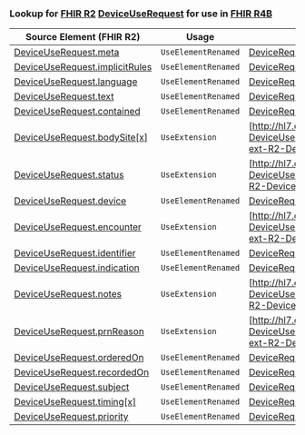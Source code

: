 ### Lookup for [FHIR R2](https://hl7.org/fhir/DSTU2/) [DeviceUseRequest](https://hl7.org/fhir/DSTU2/DeviceUseRequest.html) for use in [FHIR R4B](https://hl7.org/fhir/R4B/)

| Source Element (FHIR R2) | Usage | Target |
| -------------- | ----- | ------ |
| [DeviceUseRequest.meta](https://hl7.org/fhir/DSTU2/DeviceUseRequest.html#resource) | `UseElementRenamed` | [DeviceRequest.meta](https://hl7.org/fhir/R4B/DeviceRequest.html#resource) |
| [DeviceUseRequest.implicitRules](https://hl7.org/fhir/DSTU2/DeviceUseRequest.html#resource) | `UseElementRenamed` | [DeviceRequest.implicitRules](https://hl7.org/fhir/R4B/DeviceRequest.html#resource) |
| [DeviceUseRequest.language](https://hl7.org/fhir/DSTU2/DeviceUseRequest.html#resource) | `UseElementRenamed` | [DeviceRequest.language](https://hl7.org/fhir/R4B/DeviceRequest.html#resource) |
| [DeviceUseRequest.text](https://hl7.org/fhir/DSTU2/DeviceUseRequest.html#resource) | `UseElementRenamed` | [DeviceRequest.text](https://hl7.org/fhir/R4B/DeviceRequest.html#resource) |
| [DeviceUseRequest.contained](https://hl7.org/fhir/DSTU2/DeviceUseRequest.html#resource) | `UseElementRenamed` | [DeviceRequest.contained](https://hl7.org/fhir/R4B/DeviceRequest.html#resource) |
| [DeviceUseRequest.bodySite[x]](https://hl7.org/fhir/DSTU2/DeviceUseRequest.html#resource) | `UseExtension` | [http://hl7.org/fhir/1.0/StructureDefinition/extension-DeviceUseRequest.bodySite](StructureDefinition-ext-R2-DeviceUseRequest.bodySite.html) |
| [DeviceUseRequest.status](https://hl7.org/fhir/DSTU2/DeviceUseRequest.html#resource) | `UseExtension` | [http://hl7.org/fhir/1.0/StructureDefinition/extension-DeviceUseRequest.status](StructureDefinition-ext-R2-DeviceUseRequest.status.html) |
| [DeviceUseRequest.device](https://hl7.org/fhir/DSTU2/DeviceUseRequest.html#resource) | `UseElementRenamed` | [DeviceRequest.code[x]](https://hl7.org/fhir/R4B/DeviceRequest.html#resource) |
| [DeviceUseRequest.encounter](https://hl7.org/fhir/DSTU2/DeviceUseRequest.html#resource) | `UseExtension` | [http://hl7.org/fhir/1.0/StructureDefinition/extension-DeviceUseRequest.encounter](StructureDefinition-ext-R2-DeviceUseRequest.encounter.html) |
| [DeviceUseRequest.identifier](https://hl7.org/fhir/DSTU2/DeviceUseRequest.html#resource) | `UseElementRenamed` | [DeviceRequest.identifier](https://hl7.org/fhir/R4B/DeviceRequest.html#resource) |
| [DeviceUseRequest.indication](https://hl7.org/fhir/DSTU2/DeviceUseRequest.html#resource) | `UseElementRenamed` | [DeviceRequest.reasonCode](https://hl7.org/fhir/R4B/DeviceRequest.html#resource) |
| [DeviceUseRequest.notes](https://hl7.org/fhir/DSTU2/DeviceUseRequest.html#resource) | `UseExtension` | [http://hl7.org/fhir/1.0/StructureDefinition/extension-DeviceUseRequest.notes](StructureDefinition-ext-R2-DeviceUseRequest.notes.html) |
| [DeviceUseRequest.prnReason](https://hl7.org/fhir/DSTU2/DeviceUseRequest.html#resource) | `UseExtension` | [http://hl7.org/fhir/1.0/StructureDefinition/extension-DeviceUseRequest.prnReason](StructureDefinition-ext-R2-DeviceUseRequest.prnReason.html) |
| [DeviceUseRequest.orderedOn](https://hl7.org/fhir/DSTU2/DeviceUseRequest.html#resource) | `UseElementRenamed` | [DeviceRequest.occurrence[x]](https://hl7.org/fhir/R4B/DeviceRequest.html#resource) |
| [DeviceUseRequest.recordedOn](https://hl7.org/fhir/DSTU2/DeviceUseRequest.html#resource) | `UseElementRenamed` | [DeviceRequest.authoredOn](https://hl7.org/fhir/R4B/DeviceRequest.html#resource) |
| [DeviceUseRequest.subject](https://hl7.org/fhir/DSTU2/DeviceUseRequest.html#resource) | `UseElementRenamed` | [DeviceRequest.subject](https://hl7.org/fhir/R4B/DeviceRequest.html#resource) |
| [DeviceUseRequest.timing[x]](https://hl7.org/fhir/DSTU2/DeviceUseRequest.html#resource) | `UseElementRenamed` | [DeviceRequest.occurrence[x]](https://hl7.org/fhir/R4B/DeviceRequest.html#resource) |
| [DeviceUseRequest.priority](https://hl7.org/fhir/DSTU2/DeviceUseRequest.html#resource) | `UseElementRenamed` | [DeviceRequest.priority](https://hl7.org/fhir/R4B/DeviceRequest.html#resource) |
